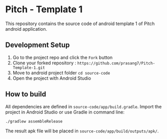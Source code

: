 # Pitch - Template 1
This repository contains the source code of android template 1 of Pitch android application. 

## Development Setup
1. Go to the project repo and click the `Fork` button
2. Clone your forked repository : `https://github.com/prasang7/Pitch-Template-1.git`
3. Move to android project folder `cd source-code`
4. Open the project with Android Studio

## How to build
All dependencies are defined in ```source-code/app/build.gradle```. Import the project in Android Studio or use Gradle in command line:
```
./gradlew assembleRelease
```
The result apk file will be placed in ```source-code/app/build/outputs/apk/```.
